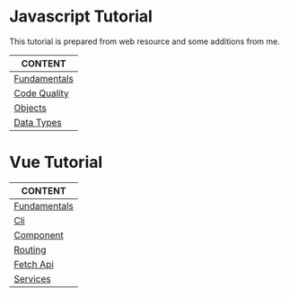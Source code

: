 # Javascript Tutorial

This tutorial is prepared from web resource and some additions from me.


CONTENT |
--- |
[Fundamentals](./js-intro-1-Fundamentals.md) |
[Code Quality](./js-intro-2-code-quality.md) |
[Objects](./js-intro-3-objects.md) |
[Data Types](./js-intro-4-data-types.md) |


# Vue Tutorial

CONTENT |
--- |
[Fundamentals](./js-vue-1-Fundamentals.md) |
[Cli](./js-vue-2-cli.md) |
[Component](./js-vue-3-component.md) |
[Routing](./js-vue-5-Routing.md) |
[Fetch Api](./js-vue-6-Fetch-Api.md) |
[Services](./js-vue-7-Services.md) |